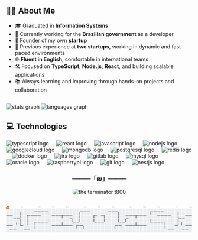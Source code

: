 ## 👨‍💻 About Me

- 🎓 Graduated in **Information Systems**  
- 💼 Currently working for the **Brazilian government** as a developer  
- 🚀 Founder of my own **startup**  
- 🧪 Previous experience at **two startups**, working in dynamic and fast-paced environments  
- 🌐 **Fluent in English**, comfortable in international teams  
- 🛠️ Focused on **TypeScript**, **Node.js**, **React**, and building scalable applications  
- 📚 Always learning and improving through hands-on projects and collaboration  

##

<div align="left">
  <img src="https://github-readme-stats-nu-flax-69.vercel.app/api?username=DanielQuintela&hide_title=true&hide_rank=false&show_icons=true&include_all_commits=true&count_private=true&disable_animations=false&theme=tokyonight&locale=en&hide_border=true&order=1" height="150" alt="stats graph"  />
  <img src="https://github-readme-stats-nu-flax-69.vercel.app/api/top-langs?username=DanielQuintela&locale=en&hide_title=true&layout=compact&card_width=320&langs_count=5&theme=tokyonight&hide_border=true&order=2" height="150" alt="languages graph"  />
</div>



<h2 align="left">💻 Technologies</h2>

<div align="left">
  <img src="https://cdn.jsdelivr.net/gh/devicons/devicon/icons/typescript/typescript-original.svg" height="40" alt="typescript logo"  />
  <img width="12" />
  <img src="https://cdn.jsdelivr.net/gh/devicons/devicon/icons/react/react-original.svg" height="40" alt="react logo"  />
  <img width="12" />
  <img src="https://cdn.jsdelivr.net/gh/devicons/devicon/icons/javascript/javascript-original.svg" height="40" alt="javascript logo"  />
  <img width="12" />
  <img src="https://cdn.jsdelivr.net/gh/devicons/devicon/icons/nodejs/nodejs-original.svg" height="40" alt="nodejs logo"  />
  <img width="12" />
  <img src="https://cdn.jsdelivr.net/gh/devicons/devicon/icons/googlecloud/googlecloud-original.svg" height="40" alt="googlecloud logo"  />
  <img width="12" />
  <img src="https://cdn.jsdelivr.net/gh/devicons/devicon/icons/mongodb/mongodb-original.svg" height="40" alt="mongodb logo"  />
  <img width="12" />
  <img src="https://cdn.jsdelivr.net/gh/devicons/devicon/icons/postgresql/postgresql-original.svg" height="40" alt="postgresql logo"  />
  <img width="12" />
  <img src="https://cdn.jsdelivr.net/gh/devicons/devicon/icons/redis/redis-original.svg" height="40" alt="redis logo"  />
  <img width="12" />
  <img src="https://cdn.jsdelivr.net/gh/devicons/devicon/icons/docker/docker-original.svg" height="40" alt="docker logo"  />
  <img width="12" />
  <img src="https://cdn.jsdelivr.net/gh/devicons/devicon/icons/jira/jira-original.svg" height="40" alt="jira logo"  />
  <img width="12" />
  <img src="https://cdn.jsdelivr.net/gh/devicons/devicon/icons/gitlab/gitlab-original.svg" height="40" alt="gitlab logo"  />
  <img width="12" />
  <img src="https://cdn.jsdelivr.net/gh/devicons/devicon/icons/mysql/mysql-original.svg" height="40" alt="mysql logo"  />
  <img width="12" />
  <img src="https://cdn.jsdelivr.net/gh/devicons/devicon/icons/oracle/oracle-original.svg" height="40" alt="oracle logo"  />
  <img width="12" />
  <img src="https://cdn.jsdelivr.net/gh/devicons/devicon/icons/raspberrypi/raspberrypi-original.svg" height="40" alt="raspberrypi logo"  />
  <img width="12" />
  <img src="https://cdn.jsdelivr.net/gh/devicons/devicon/icons/git/git-original.svg" height="40" alt="git logo"  />
  <img width="12" />
  <img src="https://cdn.jsdelivr.net/gh/devicons/devicon/icons/nestjs/nestjs-original.svg" height="40" alt="nestjs logo"  />
</div>

###

<h3 align="center">━━━━━「₪」━━━━━</h3>


<div align = "center">
  <img height="160" src="https://media0.giphy.com/media/v1.Y2lkPTc5MGI3NjExODR4c3BhaGp4b3FheDd1NjVqZ2tyMm91eHUzazdmNGt2Y3gzbGpicyZlcD12MV9pbnRlcm5hbF9naWZfYnlfaWQmY3Q9Zw/l2JIireYxichTAGpq/giphy.gif" alt="the terminator t800" />
</div>

##

<picture>
  <source media="(prefers-color-scheme: dark)" srcset="https://raw.githubusercontent.com/DanielQuintela/DanielQuintela/output/pacman-contribution-graph-dark.svg">
  <source media="(prefers-color-scheme: light)" srcset="https://raw.githubusercontent.com/DanielQuintela/DanielQuintela/output/pacman-contribution-graph.svg">
  <img alt="pacman contribution graph" src="https://raw.githubusercontent.com/DanielQuintela/DanielQuintela/output/pacman-contribution-graph.svg">
</picture>

###
<!--
<h2 align="left">Contact</h2>

<div align="left">
  <a href="https://www.linkedin.com/in/daniel-borges-t800/" target="_blank">
    <img src="https://raw.githubusercontent.com/maurodesouza/profile-readme-generator/master/src/assets/icons/social/linkedin/default.svg" width="52" height="40" alt="linkedin logo"  />
  </a>
</div>

###


<!--
**DanielQuintela/DanielQuintela** is a ✨ _special_ ✨ repository because its `README.md` (this file) appears on your GitHub profile.

Here are some ideas to get you started:

- 🔭 I’m currently working on ...
- 🌱 I’m currently learning ...
- 👯 I’m looking to collaborate on ...
- 🤔 I’m looking for help with ...
- 💬 Ask me about ...
- 📫 How to reach me: ...
- 😄 Pronouns: ...
- ⚡ Fun fact: ...
-->
